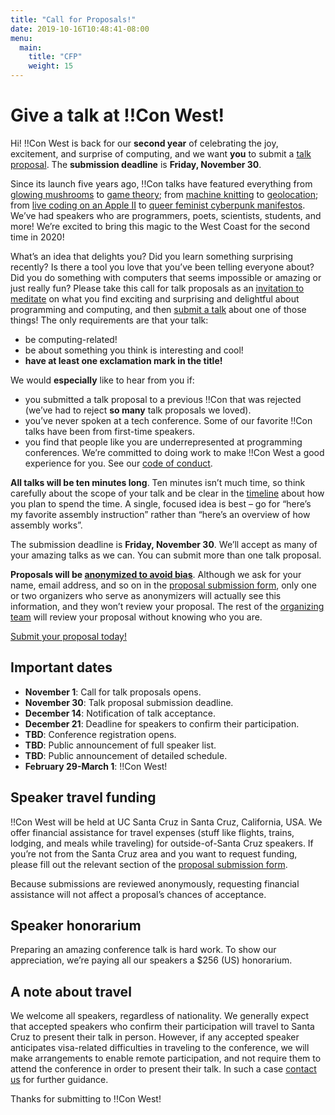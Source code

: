 ```yaml
---
title: "Call for Proposals!"
date: 2019-10-16T10:48:41-08:00
menu:
  main:
    title: "CFP"
    weight: 15
---
```


# Give a talk at !!Con West!

Hi! !!Con West is back for our **second year** of  celebrating the joy, excitement,
and surprise of computing, and we want **you** to submit a [talk proposal](). The
**submission deadline** is **Friday, November 30**.

Since its launch five years ago, !!Con talks have featured everything from
[glowing mushrooms](https://www.youtube.com/watch?v=T75FvUDirNM) to [game
theory](https://www.youtube.com/watch?v=RHg2JIvoaq0); from [machine
knitting](https://www.youtube.com/watch?v=ihqcgrR0azw) to
[geolocation](https://www.youtube.com/watch?v=NvShiF4tnMM); from [live coding on
an Apple II](https://www.youtube.com/watch?v=DY4t9IHFD4E) to [queer feminist
cyberpunk manifestos](https://www.youtube.com/watch?v=5GiQovHaT_g). We’ve had
speakers who are programmers, poets, scientists, students, and more!  We’re
excited to bring this magic to the West Coast for the second time in 2020!

What’s an idea that delights you? Did you learn something surprising recently?
Is there a tool you love that you’ve been telling everyone about? Did you do
something with computers that seems impossible or amazing or just really fun?
Please take this call for talk proposals as an [invitation to
meditate](https://twitter.com/akaptur/status/583115830621184000) on what you
find exciting and surprising and delightful about programming and computing, and
then [submit a talk]() about one of those things!
The only requirements are that your talk:

  * be computing-related!
  * be about something you think is interesting and cool!
  * **have at least one exclamation mark in the title!**

We would **especially** like to hear from you if:

  * you submitted a talk proposal to a previous !!Con that was rejected (we’ve
    had to reject **so many** talk proposals we loved).
  * you’ve never spoken at a tech conference. Some of our favorite !!Con talks
    have been from first-time speakers.
  * you find that people like you are underrepresented at programming
    conferences. We’re committed to doing work to make !!Con West a good
    experience for you. See our [code of conduct](/conduct/).

**All talks will be ten minutes long**. Ten minutes isn’t much time, so think
carefully about the scope of your talk and be clear in the
[timeline](http://composition.al/blog/2017/06/30/how-to-write-a-timeline-for-a-bangbangcon-talk-proposal/)
about how you plan to spend the time. A single, focused idea is best – go for
“here’s my favorite assembly instruction” rather than “here’s an overview of how
assembly works”.

The submission deadline is **Friday, November 30**. We’ll accept as many of your
amazing talks as we can. You can submit more than one talk proposal.

**Proposals will be [anonymized to avoid bias](https://organicdonut.com/2018/03/the-con-talk-anonymization-and-selection-process/)**. Although we ask for your name,
email address, and so on in the [proposal submission
form](), only one or two organizers who
serve as anonymizers will actually see this information, and they won’t review
your proposal. The rest of the [organizing team](/index.html#who-s-organizing)
will review your proposal without knowing who you are.

[Submit your proposal today!]()

## Important dates

* **November 1**: Call for talk proposals opens.
* **November 30**: Talk proposal submission deadline.
* **December 14**: Notification of talk acceptance.
* **December 21**: Deadline for speakers to confirm their participation.
* **TBD**: Conference registration opens.
* **TBD**: Public announcement of full speaker list.
* **TBD**: Public announcement of detailed schedule.
* **February 29-March 1**: !!Con West!

## Speaker travel funding

!!Con West will be held at UC Santa Cruz in Santa Cruz, California, USA. We
offer financial assistance for travel expenses (stuff like flights, trains,
lodging, and meals while traveling) for outside-of-Santa Cruz speakers. If
you’re not from the Santa Cruz area and you want to request funding, please fill
out the relevant section of the [proposal submission
form]().

Because submissions are reviewed anonymously, requesting financial assistance
will not affect a proposal’s chances of acceptance.

## Speaker honorarium

Preparing an amazing conference talk is hard work. To show our appreciation,
we’re paying all our speakers a $256 (US) honorarium.

## A note about travel

We welcome all speakers, regardless of nationality. We generally expect that
accepted speakers who confirm their participation will travel to Santa Cruz to
present their talk in person. However, if any accepted speaker anticipates
visa-related difficulties in traveling to the conference, we will make
arrangements to enable remote participation, and not require them to attend the
conference in order to present their talk. In such a case [contact
us](mailto:west-2020@exclamation.foundation) for further guidance.

Thanks for submitting to !!Con West!
